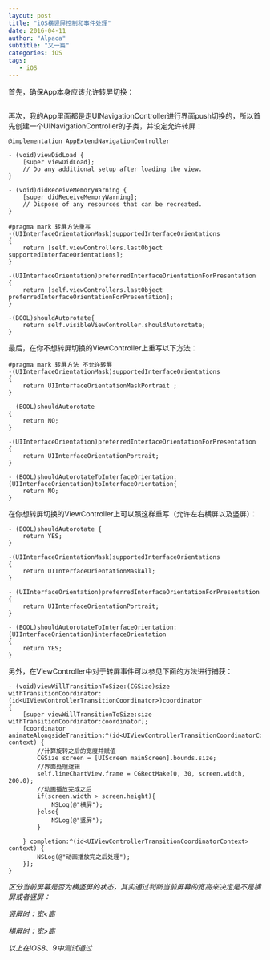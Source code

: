 ```yaml
---
layout: post
title: "iOS横竖屏控制和事件处理"
date: 2016-04-11
author: "Alpaca"
subtitle: "又一篇"
categories: iOS
tags:
   - iOS
---
```



首先，确保App本身应该允许转屏切换：

<img src="http://simayang.com/wp-content/uploads/2015/11/屏幕快照-2015-11-07-下午2.31.19.png" alt="" class="shadow"/>

再次，我的App里面都是走UINavigationController进行界面push切换的，所以首先创建一个UINavigationController的子类，并设定允许转屏：

    @implementation AppExtendNavigationController
    
    - (void)viewDidLoad {
        [super viewDidLoad];
        // Do any additional setup after loading the view.
    }
    
    - (void)didReceiveMemoryWarning {
        [super didReceiveMemoryWarning];
        // Dispose of any resources that can be recreated.
    }
    
    #pragma mark 转屏方法重写
    -(UIInterfaceOrientationMask)supportedInterfaceOrientations
    {
        return [self.viewControllers.lastObject supportedInterfaceOrientations];
    }
    
    -(UIInterfaceOrientation)preferredInterfaceOrientationForPresentation
    {
        return [self.viewControllers.lastObject preferredInterfaceOrientationForPresentation];
    }
    
    -(BOOL)shouldAutorotate{
        return self.visibleViewController.shouldAutorotate;
    }


最后，在你不想转屏切换的ViewController上重写以下方法：

    #pragma mark 转屏方法 不允许转屏
    -(UIInterfaceOrientationMask)supportedInterfaceOrientations
    {
        return UIInterfaceOrientationMaskPortrait ;
    }
    
    - (BOOL)shouldAutorotate
    {
        return NO;
    }
    
    -(UIInterfaceOrientation)preferredInterfaceOrientationForPresentation
    {
        return UIInterfaceOrientationPortrait;
    }
    
    - (BOOL)shouldAutorotateToInterfaceOrientation:(UIInterfaceOrientation)toInterfaceOrientation{
        return NO;
    }


在你想转屏切换的ViewController上可以照这样重写（允许左右横屏以及竖屏）：

    - (BOOL)shouldAutorotate {
        return YES;
    }
    
    -(UIInterfaceOrientationMask)supportedInterfaceOrientations
    {
        return UIInterfaceOrientationMaskAll;
    }
    
    - (UIInterfaceOrientation)preferredInterfaceOrientationForPresentation
    {
        return UIInterfaceOrientationPortrait;
    }
    
    - (BOOL)shouldAutorotateToInterfaceOrientation:(UIInterfaceOrientation)interfaceOrientation
    {
        return YES;
    }


另外，在ViewController中对于转屏事件可以参见下面的方法进行捕获：

    - (void)viewWillTransitionToSize:(CGSize)size withTransitionCoordinator:(id<UIViewControllerTransitionCoordinator>)coordinator
    {
        [super viewWillTransitionToSize:size withTransitionCoordinator:coordinator];
        [coordinator animateAlongsideTransition:^(id<UIViewControllerTransitionCoordinatorContext> context) {
            //计算旋转之后的宽度并赋值
            CGSize screen = [UIScreen mainScreen].bounds.size;
            //界面处理逻辑
            self.lineChartView.frame = CGRectMake(0, 30, screen.width, 200.0);
            //动画播放完成之后
            if(screen.width > screen.height){
                NSLog(@"横屏");
            }else{
                NSLog(@"竖屏");
            }
    
        } completion:^(id<UIViewControllerTransitionCoordinatorContext> context) {
            NSLog(@"动画播放完之后处理");
        }];
    }


*区分当前屏幕是否为横竖屏的状态，其实通过判断当前屏幕的宽高来决定是不是横屏或者竖屏：*

*竖屏时：宽<高*

*横屏时：宽>高*

*以上在IOS8、9中测试通过*






